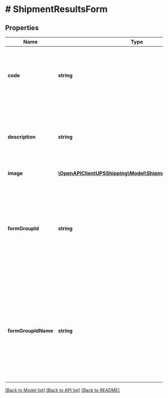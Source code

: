 # # ShipmentResultsForm

## Properties

Name | Type | Description | Notes
------------ | ------------- | ------------- | -------------
**code** | **string** | Code that indicates the type of form.  Valid values: 01 - All Requested International Forms. | [optional]
**description** | **string** | Description that indicates the type of form. Possible Values. All Requested International Forms. | [optional]
**image** | [**\OpenAPIClientUPSShipping\Model\ShipmentResultsFormImage**](ShipmentResultsFormImage.md) |  | [optional]
**formGroupId** | **string** | Unique Id for later retrieval of saved version of the completed international forms. Always returned when code &#x3D; 01. 01 represents international forms. | [optional]
**formGroupIdName** | **string** | Contains description text which identifies the group of International forms. This element is part of both request and response. This element does not appear on the forms. | [optional]

[[Back to Model list]](../../README.md#models) [[Back to API list]](../../README.md#endpoints) [[Back to README]](../../README.md)
